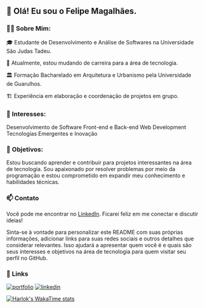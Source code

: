 ## 👋 Olá! Eu sou o Felipe Magalhães.

### 👨‍💻 Sobre Mim:
🎓 Estudante de Desenvolvimento e Análise de Softwares na Universidade São Judas Tadeu.

🌱 Atualmente, estou mudando de carreira para a área de tecnologia.

🏛️ Formação Bacharelado em Arquitetura e Urbanismo pela Universidade de Guarulhos.

🏗️ Experiência em elaboração e coordenação de projetos em grupo.


### 🔭 Interesses:
Desenvolvimento de Software
Front-end e Back-end Web Development
Tecnologias Emergentes e Inovação


###  🌟 Objetivos:
Estou buscando aprender e contribuir para projetos interessantes na área de tecnologia. Sou apaixonado por resolver problemas por meio da programação e estou comprometido em expandir meu conhecimento e habilidades técnicas.


###  📫 Contato
Você pode me encontrar no [LinkedIn](https://www.linkedin.com/in/felipe-magalhaes-arq/). Ficarei feliz em me conectar e discutir ideias!

Sinta-se à vontade para personalizar este README com suas próprias informações, adicionar links para suas redes sociais e outros detalhes que considerar relevantes. Isso ajudará a apresentar quem você é e quais são seus interesses e objetivos na área de tecnologia para quem visitar seu perfil no GitHub.

### 🔗 Links
[![portfolio](https://img.shields.io/badge/my_portfolio-000?style=for-the-badge&logo=ko-fi&logoColor=white)](https://keepo.io/felipe_magalhaes/)
[![linkedin](https://img.shields.io/badge/linkedin-0A66C2?style=for-the-badge&logo=linkedin&logoColor=white)](https://www.linkedin.com/in/felipe-magalhaes-arq/)

[![Harlok's WakaTime stats](https://github-readme-stats.vercel.app/api/wakatime?username=ffflabs)](https://github.com/anuraghazra/github-readme-stats)
